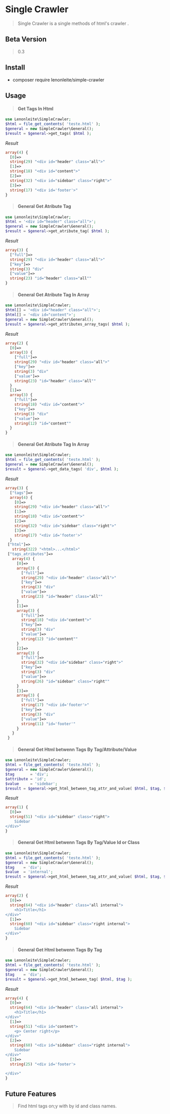 # Single Crawler

> Single Crawler is a single methods of html's crawler .

## Beta Version
> 0.3

## Install

* composer require lenonleite/simple-crawler

## Usage

> #### Get Tags In Html
```php
use Lenonleite\SimpleCrawler;
$html = file_get_contents( 'teste.html' );
$general = new SimpleCrawler\General();
$result = $general->get_tags( $html );
```
*Result*
```php
array(4) {
  [0]=>
  string(29) "<div id="header" class="all">"
  [1]=>
  string(18) "<div id="content">"
  [2]=>
  string(32) "<div id="sidebar" class="right">"
  [3]=>
  string(17) "<div id='footer'>"
}

```

> #### General Get Atribute Tag
```php
use Lenonleite\SimpleCrawler;
$html = '<div id="header" class="all">';
$general = new SimpleCrawler\General();
$result = $general->get_atribute_tag( $html );

```
*Result*
```php
array(3) {
  ["full"]=>
  string(29) "<div id="header" class="all">"
  ["key"]=>
  string(3) "div"
  ["value"]=>
  string(23) "id="header" class="all""
}

```
> #### General Get Atribute Tag In Array
```php
use Lenonleite\SimpleCrawler;
$html[] = '<div id="header" class="all">';
$html[] = '<div id="content">';
$general = new SimpleCrawler\General();
$result = $general->get_attributes_array_tags( $html );
```
*Result*
```php
array(2) {
  [0]=>
  array(3) {
    ["full"]=>
    string(29) "<div id="header" class="all">"
    ["key"]=>
    string(3) "div"
    ["value"]=>
    string(23) "id="header" class="all""
  }
  [1]=>
  array(3) {
    ["full"]=>
    string(18) "<div id="content">"
    ["key"]=>
    string(3) "div"
    ["value"]=>
    string(12) "id="content""
  }
}
```

> #### General Get Atribute Tag In Array
```php
use Lenonleite\SimpleCrawler;
$html = file_get_contents( 'teste.html' );
$general = new SimpleCrawler\General();
$result = $general->get_data_tags( 'div', $html );
```
*Result*
```php
array(3) {
  ["tags"]=>
  array(4) {
    [0]=>
    string(29) "<div id="header" class="all">"
    [1]=>
    string(18) "<div id="content">"
    [2]=>
    string(32) "<div id="sidebar" class="right">"
    [3]=>
    string(17) "<div id='footer'>"
  }
 ["html"]=>
   string(322) "<html>...</html>"
 ["tags_atributes"]=>
   array(4) {
     [0]=>
     array(3) {
       ["full"]=>
       string(29) "<div id="header" class="all">"
       ["key"]=>
       string(3) "div"
       ["value"]=>
       string(23) "id="header" class="all""
     }
     [1]=>
     array(3) {
       ["full"]=>
       string(18) "<div id="content">"
       ["key"]=>
       string(3) "div"
       ["value"]=>
       string(12) "id="content""
     }
     [2]=>
     array(3) {
       ["full"]=>
       string(32) "<div id="sidebar" class="right">"
       ["key"]=>
       string(3) "div"
       ["value"]=>
       string(26) "id="sidebar" class="right""
     }
     [3]=>
     array(3) {
       ["full"]=>
       string(17) "<div id='footer'>"
       ["key"]=>
       string(3) "div"
       ["value"]=>
       string(11) "id='footer'"
     }
   }
 }

```

> #### General Get Html betwenn Tags By Tag/Attribute/Value
```php
use Lenonleite\SimpleCrawler;
$html = file_get_contents( 'teste.html' );
$general = new SimpleCrawler\General();
$tag       = 'div';
$attribute = 'id';
$value     = 'sidebar';
$result = $general->get_html_between_tag_attr_and_value( $html, $tag, $attribute, $value );
```
*Result*
```php
array(1) {
  [0]=>
  string(51) "<div id="sidebar" class="right">
    Sidebar
</div>"
}

```

> #### General Get Html betwenn Tags By Tag/Value Id or Class
```php
use Lenonleite\SimpleCrawler;
$html = file_get_contents( 'teste.html' );
$general = new SimpleCrawler\General();
$tag    = 'div';
$value  = 'internal';
$result = $general->get_html_between_tag_attr_and_value( $html, $tag, $value );
```
*Result*
```php
array(2) {
  [0]=>
  string(64) "<div id="header" class="all internal">
    <h1>Title</h1>
</div>"
  [1]=>
  string(60) "<div id="sidebar" class="right internal">
    Sidebar
</div>"
}

```

> #### General Get Html betwenn Tags By Tag
```php
use Lenonleite\SimpleCrawler;
$html = file_get_contents( 'teste.html' );
$general = new SimpleCrawler\General();
$tag    = 'div';
$result = $general->get_html_between_tag( $html, $tag );
```
*Result*
```php
array(4) {
  [0]=>
  string(64) "<div id="header" class="all internal">
    <h1>Title</h1>
</div>"
  [1]=>
  string(51) "<div id="content">
    <p> Center right</p>
</div>"
  [2]=>
  string(60) "<div id="sidebar" class="right internal">
    Sidebar
</div>"
  [3]=>
  string(25) "<div id='footer'>

</div>"
}

```

## Future Features

> Find html tags on;y with by id and class names.